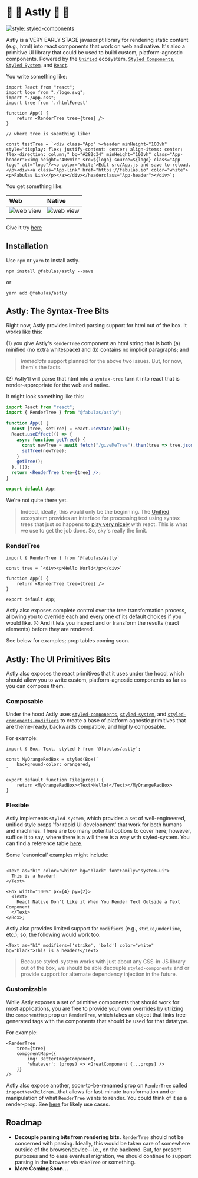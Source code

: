 # 🌲 🌲 Astly 🌲 🌲

[![style: styled-components](https://img.shields.io/badge/style-%F0%9F%92%85%20styled--components-orange.svg?colorB=daa357&colorA=db748e)](https://github.com/styled-components/styled-components)

Astly is a VERY EARLY STAGE javascript library for rendering static content (e.g., html) into react components that work on web and native. It's also a primitive UI library that could be used to build custom, platform-agnostic components. Powered by the [`Unified`](https://github.com/unifiedjs/unified) ecosystem, [`Styled Components`](https://github.com/styled-components/styled-components), [`Styled System`](https://github.com/styled-system/styled-system), and [`React`](https://github.com/facebook/react).

You write something like:

```
import React from "react";
import logo from "./logo.svg";
import "./App.css";
import tree from './htmlForest'

function App() {
    return <RenderTree tree={tree} />
}

// where tree is soemthing like:

const testTree = `<div class="App" ><header minHeight="100vh" style="display: flex; justify-content: center; align-items: center; flex-direction: column;" bg="#282c34" minHeight="100vh" class="App-header"><img height="40vmin" src=${logo} source=${logo} class="App-logo" alt="logo"/><p color="white">Edit src/App.js and save to reload.</p><div><a class="App-link" href="https://fabulas.io" color="white"><p>Fabulas Link</p></a></div></headerclass="App-header"></div>`;

```

You get something like:

| Web                    | Native                    |
| :--------------------- | :------------------------ |
| ![web view][webresult] | ![web view][nativeresult] |
|                        |                           |

Give it try [here](https://codesandbox.io/s/astly-demo-p6l39)

## Installation

Use `npm` or `yarn` to install astly.

`npm install @fabulas/astly --save`

or

`yarn add @fabulas/astly`

## Astly: The Syntax-Tree Bits

Right now, Astly provides limited parsing support for html out of the box. It works like this:

(1) you give Astly's `RenderTree` component an html string that is both (a) minified (no extra whitespace) and (b) contains no implicit paragraphs; and

> _Immediate_ support planned for the above two issues. But, for now, them's the facts.

(2) Astly'll will parse that html into a `syntax-tree` turn it into react that is render-appropriate for the web and native.

It might look something like this:

```jsx
import React from "react";
import { RenderTree } from "@fabulas/astly";

function App() {
  const [tree, setTree] = React.useState(null);
  React.useEffect(() => {
    async function getTree() {
      const newTree = await fetch("/giveMeTree").then(tree => tree.json());
      setTree(newTree);
    }
    getTree();
  }, []);
  return <RenderTree tree={tree} />;
}

export default App;
```

We're not quite there yet.

> Indeed, ideally, this would only be the beginning. The [Unified](https://github.com/unifiedjs/unified) ecosystem provides an interface for processing text using syntax trees that just so happens to [play very nicely](https://itnext.io/parse-react-components-with-babel-and-visualize-them-45062046cb72) with react. This is what we use to get the job done. So, sky's really the limit.

### RenderTree

```
import { RenderTree } from '@fabulas/astly`

const tree = `<div><p>Hello World</p></div>`

function App() {
    return <RenderTree tree={tree} />
}

export default App;
```

Astly also exposes complete control over the tree transformation process, allowing you to override each and every one of its default choices if you would like. 😞 And it lets you inspect and or transform the results (react elements) before they are rendered.

See below for examples; prop tables coming soon.

## Astly: The UI Primitives Bits

Astly also exposes the react primitives that it uses under the hood, which should allow you to write custom, platform-agnostic components as far as you can compose them.

### Composable

Under the hood Astly uses [`styled-components`](https://www.styled-components.com/), [`styled-system`](https://styled-system.com/), and [`styled-components-modifiers`](https://github.com/Decisiv/styled-components-modifiers) to create a base of platform agnostic primitives that are theme-ready, backwards compatible, and highly composable.

For example:

```
import { Box, Text, styled } from '@fabulas/astly`;

const MyOrangeRedBox = styled(Box)`
    background-color: orangered;
`

export default function Tile(props) {
    return <MyOrangeRedBox><Text>Hello!</Text></MyOrangeRedBox>
}
```

### Flexible

Astly implements `styled-system`, which provides a set of well-engineered, unified style props 'for rapid UI development' that work for both humans and machines. There are too many potential options to cover here; however, suffice it to say, where there is a will there is a way with styled-system. You can find a reference table [here](https://styled-system.com/table).

Some 'canonical' examples might include:

```

<Text as="h1" color="white" bg="black" fontFamily="system-ui">
  This is a header!
</Text>

<Box width="100%" px={4} py={2}>
  <Text>
    React Native Don't Like it When You Render Text Outside a Text Component
  </Text>
</Box>;

```

Astly also provides limited support for `modifiers` (e.g., `strike`,`underline`, etc.); so, the following would work too.

```
<Text as="h1" modifiers=['strike', 'bold'] color="white" bg="black">This is a header!</Text>
```

> Because styled-system works with just about any CSS-in-JS library out of the box, we should be able decouple `styled-components` and or provide support for alternate dependency injection in the future.

### Customizable

While Astly exposes a set of primitive components that should work for most applications, you are free to provide your own overrides by utilizing the `componentMap` prop on `RenderTree`, which takes an object that links tree-generated tags with the components that should be used for that datatype.

For example:

```
<RenderTree
    tree={tree}
    componentMap={{
        img: BetterImageComponent,
        'whatever': (props) => <GreatComponent {...props} />
    }}
/>
```

Astly also expose another, soon-to-be-renamed prop on `RenderTree` called `inspectNewChildren`...that allows for last-minute transformation and or manipulation of what `RenderTree` wants to render. You could think of it as a render-prop. See [here](https://reactjs.org/docs/react-api.html) for likely use cases.

## Roadmap

- **Decouple parsing bits from rendering bits.** `RenderTree` should not be concerned with parsing. Ideally, this would be taken care of somewhere outside of the browser/device--i.e., on the backend. But, for present purposes and to ease eventual migration, we should continue to support parsing in the browser via `MakeTree` or something.
- **More Coming Soon...**

<!-- Definitions -->

[webcode]: https://i.ibb.co/2q8Y33j/web.png
[webresult]: https://i.ibb.co/8XTYXPx/Screen-Shot-2019-09-18-at-2-38-43-PM.png
[nativecode]: https://i.ibb.co/8bNk8Bt/native.png
[nativeresult]: https://i.ibb.co/cCXBxYY/Simulator-Screen-Shot-i-Phone-X-2019-09-18-at-15-29-25.png
